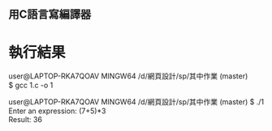 ## 用C語言寫編譯器
# 執行結果
user@LAPTOP-RKA7QOAV MINGW64 /d/網頁設計/sp/其中作業 (master)<br>
$ gcc 1.c -o 1 

user@LAPTOP-RKA7QOAV MINGW64 /d/網頁設計/sp/其中作業 (master)
$ ./1 <br>
Enter an expression: (7+5)*3 <br>
Result: 36 <br>